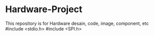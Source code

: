 # Hardware-Project
This repository is for Hardware desain, code, image, component, etc
#include <stdio.h>
#include <SPI.h>
